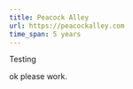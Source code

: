```yaml
---
title: Peacock Alley
url: https://peacockalley.com
time_span: 5 years
---
```



Testing

ok please work.
